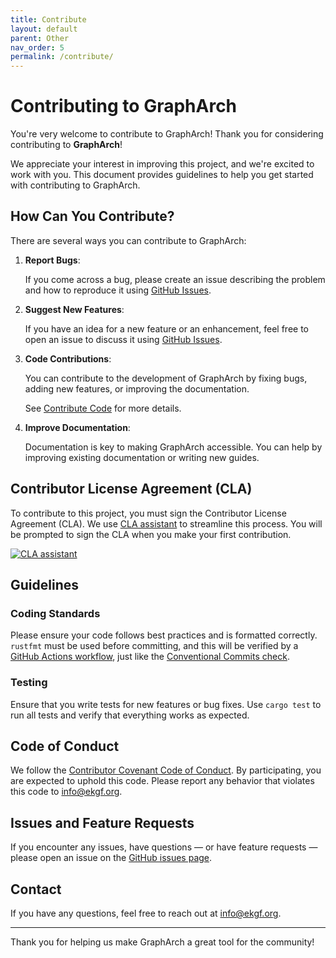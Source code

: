 ```yaml
---
title: Contribute
layout: default
parent: Other
nav_order: 5
permalink: /contribute/
---
```


# Contributing to GraphArch

You're very welcome to contribute to GraphArch!
Thank you for considering contributing to **GraphArch**!

We appreciate your interest in improving this
project, and we're excited to work with you.
This document provides guidelines to help you
get started with contributing to GraphArch.

## How Can You Contribute?

There are several ways you can contribute to GraphArch:

1. **Report Bugs**:

   If you come across a bug, please create an
   issue describing the problem and how to
   reproduce it using [GitHub Issues](https://github.com/ekgf/GraphArch/issues).

2. **Suggest New Features**:

   If you have an idea for a new feature or an
   enhancement, feel free to open an issue to
   discuss it using [GitHub Issues](https://github.com/ekgf/GraphArch/issues).

3. **Code Contributions**:

   You can contribute to the development of
   GraphArch by fixing bugs,
   adding new features,
   or improving the documentation.

   See [Contribute Code](contribute-code.md) for more details.

4. **Improve Documentation**:

   Documentation is key to making GraphArch
   accessible.
   You can help by improving existing
   documentation or writing new guides.

## Contributor License Agreement (CLA)

To contribute to this project, you must sign
the Contributor License Agreement (CLA).
We use [CLA assistant](https://cla-assistant.io/) to streamline this process.
You will be prompted to sign the CLA when you
make your first contribution.

[![CLA assistant](https://cla-assistant.io/readme/badge/EKGF/GraphArch)](https://cla-assistant.io/EKGF/GraphArch)



## Guidelines

### Coding Standards

Please ensure your code follows best practices
and is formatted correctly.
`rustfmt` must be used before committing,
and this will be verified by a
[GitHub Actions workflow](../../.github/workflows/rust-ci.yml),
just like the [Conventional Commits check](../../.github/workflows/check-commits.yml).

### Testing

Ensure that you write tests for new features
or bug fixes.
Use `cargo test` to run all tests and verify
that everything works as expected.

## Code of Conduct

We follow the [Contributor Covenant Code of Conduct](CODE_OF_CONDUCT.md).
By participating, you are expected to uphold this code.
Please report any behavior that violates this code to
[info@ekgf.org](mailto:info@ekgf.org).

## Issues and Feature Requests

If you encounter any issues, have questions
&mdash; or have feature requests &mdash; please open an issue on the
[GitHub issues page](https://github.com/ekgf/grapharg/issues).

## Contact

If you have any questions, feel free to reach out at [info@ekgf.org](mailto:info@ekgf.org).

---

Thank you for helping us make GraphArch a great tool for the community!
